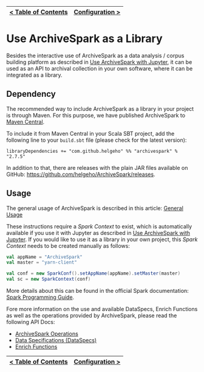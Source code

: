 [< Table of Contents](README.md) | [Configuration >](Config.md)
:---|---:

# Use ArchiveSpark as a Library

Besides the interactive use of ArchiveSpark as a data analysis / corpus building platform as described in [Use ArchiveSpark with Jupyter](Use_Jupyter.md), it can be used as an API to archival collection in your own software, where it can be integrated as a library.

## Dependency

The recommended way to include ArchiveSpark as a library in your project is through Maven. For this purpose, we have published ArchiveSpark to [Maven Central](https://search.maven.org/#search%7Cga%7C1%7Carchivespark).

To include it from Maven Central in your Scala SBT project, add the following line to your `build.sbt` file (please check for the latest version):
```
libraryDependencies += "com.github.helgeho" %% "archivespark" % "2.7.5"
```

In addition to that, there are releases with the plain JAR files available on GitHub: https://github.com/helgeho/ArchiveSpark/releases.

## Usage

The general usage of ArchiveSpark is described in this article: [General Usage](General_Usage.md)

These instructions require a *Spark Context* to exist, which is automatically available if you use it with Jupyter as described in [Use ArchiveSpark with Jupyter](Use_Jupyter.md). If you would like to use it as a library in your own project, this *Spark Context* needs to be created manually as follows:

```scala
val appName = "ArchiveSpark"
val master = "yarn-client"

val conf = new SparkConf().setAppName(appName).setMaster(master)
val sc = new SparkContext(conf)
```

More details about this can be found in the official Spark documentation: [Spark Programming Guide](https://spark.apache.org/docs/2.2.0/rdd-programming-guide.html).

Fore more information on the use and available DataSpecs, Enrich Functions as well as the operations provided by ArchiveSpark, please read the following API Docs:
* [ArchiveSpark Operations](Operations.md)
* [Data Specifications (DataSpecs)](DataSpecs.md)
* [Enrich Functions](EnrichFuncs.md)

[< Table of Contents](README.md) | [Configuration >](Config.md)
:---|---: